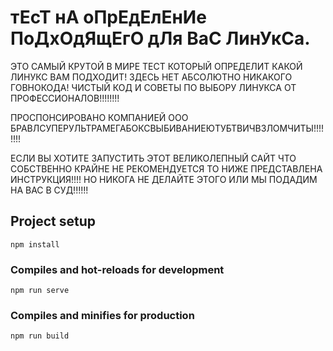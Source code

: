 # тЕсТ нА оПрЕдЕлЕнИе ПоДхОдЯщЕгО дЛя ВаС ЛинУкСа.

ЭТО САМЫЙ КРУТОЙ В МИРЕ ТЕСТ КОТОРЫЙ ОПРЕДЕЛИТ КАКОЙ ЛИНУКС ВАМ ПОДХОДИТ! ЗДЕСЬ НЕТ АБСОЛЮТНО НИКАКОГО ГОВНОКОДА! ЧИСТЫЙ КОД И СОВЕТЫ ПО ВЫБОРУ ЛИНУКСА ОТ ПРОФЕССИОНАЛОВ!!!!!!!! 

ПРОСПОНСИРОВАНО КОМПАНИЕЙ ООО БРАВЛСУПЕРУЛЬТРАМЕГАБОКСВЫБИВАНИЕЮТУБТВИЧВЗЛОМЧИТЫ!!!!!!!!

ЕСЛИ ВЫ ХОТИТЕ ЗАПУСТИТЬ ЭТОТ ВЕЛИКОЛЕПНЫЙ САЙТ ЧТО СОБСТВЕННО КРАЙНЕ НЕ РЕКОМЕНДУЕТСЯ ТО НИЖЕ ПРЕДСТАВЛЕНА ИНСТРУКЦИЯ!!!! НО НИКОГА НЕ ДЕЛАЙТЕ ЭТОГО ИЛИ МЫ ПОДАДИМ НА ВАС В СУД!!!!!!

## Project setup
```
npm install
```

### Compiles and hot-reloads for development
```
npm run serve
```

### Compiles and minifies for production
```
npm run build
```